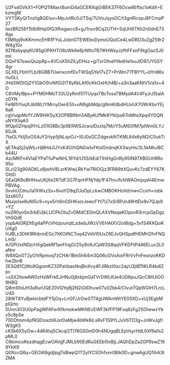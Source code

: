 U2FsdGVkX1+F0PQ11MaxrBumD4aGCERXqjGiBEK37F6Ocw8Eftsc1oKdX+EkzmgW
VYTSKyQiTnzIigBQEluv+MpJvtRc0J/TSq/7UVoJqysDC/t3gnRlcspJ8FCmpP27
IwzBR25EfTti6i9Hqi0fQ3fhxgwcc8+gJ1nxv9Cq2UTH+SqUH6TKh2n0dnE738gs
f3Mltpj9vKKmmcEHR1FYuLJobnGTEWEbvDymxUQuICe4LwDRD3uZgZ59r2W4g10x
9Zf8xbyqiqKU95gOPKHTO6cWk6e6jrNfIo7B7lKHWsyJzfhFFxnF9tgOazSJ0esi
DQxF67swoQuzpRp+4VCoX5hZlLyDHsz+giTzrOfoeYtlkdHe1xuJID97JYGSY4gr
GLXELFbhlYLb/8GBB7UwnxcmfDvTWSqSYe17vZ7+PrWm77FBYYL+bYn86xrluGLL
/Hd3WDlOj2Y1GbO5tvNfGI2lT8y6kLAf0cKkOsHUt4B/+a3n3aaKNtV1i/a1x+4O
C8VMyIBpx+PYM0HMcT33U2yRmf51TUyqxTBcTossTBMydA4I/4FyJrJ5talAzGYN
FeIBI1iYuqXJblWLtYMrnyDenE5lI+uN9gbMdp/gNmKdbdHUxhX70WrKbvYEj6aK
cgVuqpMcfYJW9HiKSyX2OPBBINm5AByAUfMk8YN/ps67nMhsXpq4YGQNuNY93qA0
9fQp0ZHpq9YnLz51IG8Bc3p9ERWSJcwuIDzxlq7M//Y5uMS0fM7pIWin0LYJ6SJA
7taGLYkIj5xOS4uY2rlyp5jNLqoOJ+I0J0sGCZdgevkNTKMLIt4s6yM2iC0ukTiX
qETAqSj2qWlj+HjBHdJlJYxK4O/hQNGwIvFKslGndnqKX3wyHs/3L5kMnJ8Cb44U
4zcMKFn4VIaEYPaTfuPwNHL16Yd/U1iS/kEdiTIhIHgGnRy95lN97XBGUhRRo95o
SLcl23g90ADKLx8jwhV8LsrKWwLRkYw7RIOGjz3FR86ttXQuvKc7zdEYY67KGhtD
QEaQK9oBHHxuUKjXe2RTdF2G7FqnHFNjYdy1F47hnJfchIWAOmjxpAI4EmwPBVAg
0xvhUZdnu1a1XWxzSx+6voYD9q2UuOpLckwCMBOKHoVd/nwvCcxH+robkSzx607J
MsxjoIse9uNI5c9+nyx5rh6nGSHKsorJewcFYt7U7xSrBPJn49HtDx9v7QJp9+YZ
nu2R0ynSn3rbEUjkLUCPkOtuZvDMdCE0mQLAXVNxqeKOpxvR3rrcpGpDgzVh5QdE
yspbAtGRjDtEg4aPPcVHzjounqtLzdwbJWzVVEHAtXV2ot8dg+5vfS4KKQoKUXg0
HJBLz3DtK9RhbrinEGc7ltKOtNCToq42VdVI0UxZ6EJvQHSpdfHEMH2fnFNQLm5/
A/GPUxtNDjcHXgQekRf1anFhqjO/25y9o9JCpW3S8qqVFKDFtPd46ELuc2L0aNnr
W8XQxGT2yO1rRpmvq7zCHAr1Bm5h64m3Q06cGVxAixFRrVvFnFesnzoKKDhw2bnB
2ESQ81CjWo9QgomKZ32PahbasNnjBnXvy4FJlRkzI0zc2ayU3jtBTtKLR4kdlZpc
+xSX2ltswAW0zHsWFrkEJHNu0j8xbjmGaTVrDWLtfJe4UD8puJQcC8IIUiOO9H8Q
Q8mSfidJH3aRurUQE20VQYq8j2N2iGtDhuw07u0Zbk4/CIvut7QpWGIH7LrcLU4S
28WT8YuBjekIcbtdFY5jOq+LnGF/JrDwST74gUWAmWtYE0SXD+xUj3EgbMplQrto
5Unn303U0pPagWFAFerKfkmokwMKNEcEWF3kfFP19Fxq8zFg2SOIwwxYbx5c8pSe
70DDtmm4pfRQDoazb6Jxt0aMjw4bWk6iLsRvF1S9YLJuVbTD3g+JnWvJgf/W3gK5
cKSk6X5yDw+4dR4Ixj5Ckcqi2TI76GS0mD0h4NUgqBLEpVsyrHdL6Xf9a1s2pML0
C6kimcoKezdhqgEcwOAVgFJMLb90EdRuGEEb5lxBjLJAQhDpZa2GP9swZ199YkK9
Q0XccQ6q+GEOlA9gdjIpgTsBwpQ1T2ylYCSOhfxnr0BIk0D+gnwAgUQ1ihA3tZMA
